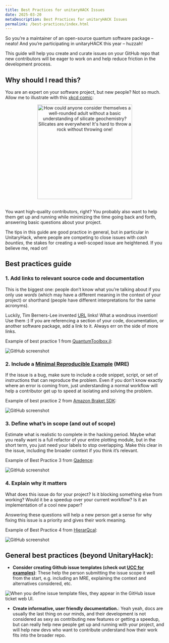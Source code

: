 ```yaml
---
title: Best Practices for unitaryHACK Issues
date: 2025-03-20
metaDescription: Best Practices for unitaryHACK Issues
permalink: /best-practices/index.html
---
```


So you’re a maintainer of an open-source quantum software package – neato!
And you’re participating in unitaryHACK this year – huzzah!

This guide will help you create and curate issues on your GitHub repo that new contributors will be eager to work on and help reduce friction in the development process. 

## Why should I read this?

You are an expert on your software project, but new people? Not so much. Allow me to illustrate with this [xkcd comic](https://xkcd.com/2501/):

<div style="text-align: center"><img style="display: inline-block; width: 300px" src="{{ '/assets/img/average_familiarity_2x.png' | url }}" alt="How could anyone consider themselves a well-rounded adult without a basic understanding of silicate geochemistry? Silicates are everywhere! It's hard to throw a rock without throwing one!" /></div>
<br/>

You want high-quality contributors, right? You probably also want to help them get up and running while minimizing the time going back and forth, answering basic questions about your project.

The tips in this guide are good practice in general, but in particular in UnitaryHack, where people are competing to close issues with *cash bounties*, the stakes for creating a well-scoped issue are heightened. If you believe me, read on!

## Best practices guide

### 1. Add links to relevant source code and documentation

This is the biggest one: people don’t know what you’re talking about if you only use *words* (which may have a different meaning in the context of your project) or shorthand (people have different interpretations for the same acronyms). 

Luckily, Tim Berners-Lee invented [URL](https://en.wikipedia.org/wiki/URL) links! What a wondrous invention! Use them :) If you are referencing a section of your code, documentation, or another software package, add a link to it. Always err on the side of more links.

Example of best practice 1 from [QuantumToolbox.jl](http://QuantumToolbox.jl):

<img src="{{ '/assets/img/BP_1.webp' | url }}" alt="GitHub screenshot"/>

### 2. Include a [Minimal Reproducible Example](https://stackoverflow.com/help/minimal-reproducible-example) (MRE)

If the issue is a bug, make sure to include a code snippet, script, or set of instructions that can reproduce the problem. Even if you don’t know exactly where an error is coming from, just understanding a normal workflow will help a contributor get up to speed at isolating and solving the problem.

Example of best practice 2 from [Amazon Braket SDK](https://github.com/amazon-braket/amazon-braket-sdk-python/issues/603):

<img src="{{ '/assets/img/BP_2.webp' | url }}" alt="GitHub screenshot"/>

### 3. Define what’s in scope (and out of scope)

Estimate what is realistic to complete in the hacking period. Maybe what you really want is a full refactor of your entire plotting module, but in the short term, you just need your labels to stop overlapping. Make this clear in the issue, including the broader context if you think it’s relevant.

Example of Best Practice 3 from [Qadence](https://github.com/pasqal-io/qadence/issues/368):

<img src="{{ '/assets/img/BP_3.webp' | url }}" alt="GitHub screenshot"/>

### 4. Explain why it matters

What does this issue do for your project? Is it blocking something else from working? Would it be a speedup over your current workflow? Is it an implementation of a cool new paper?

Answering these questions will help a new person get a sense for why fixing this issue is a priority and gives their work meaning. 

Example of Best Practice 4 from [HierarQcal](https://github.com/matt-lourens/hierarqcal/issues/50):

<img src="{{ '/assets/img/BP_4.webp' | url }}" alt="GitHub screenshot"/>

## General best practices (beyond UnitaryHack):

* **Consider creating Github issue templates (check out [UCC for examples](https://github.com/unitaryfoundation/ucc/tree/main/.github/ISSUE_TEMPLATE))**: These help the person submitting the issue scope it well from the start, e.g. including an MRE, explaining the context and alternatives considered, etc.

<img src="{{ '/assets/img/issue_templates.png' | url }}" alt="When you define issue template files, they appear in the GitHub issue ticket web UI." />
<br/>

* **Create informative, user friendly documentation.**: Yeah yeah, docs are usually the last thing on our minds, and their development is not considered as sexy as contributing new features or getting a speedup, but can really help new people get up and running with your project, and will help new devs who want to contribute understand how their work fits into the broader repo.
